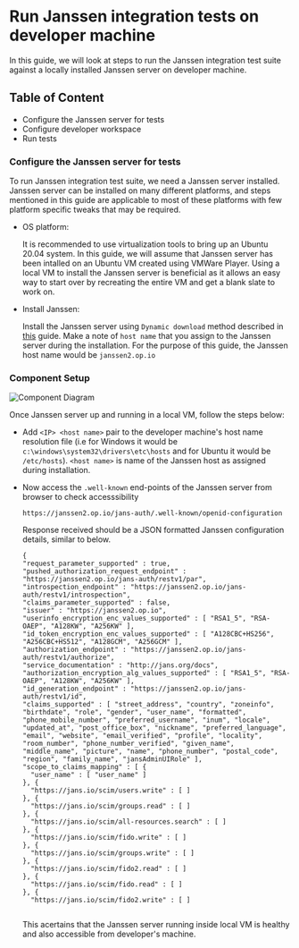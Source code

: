 # Run Janssen integration tests on developer machine

In this guide, we will look at steps to run the Janssen integration test suite against a locally installed Janssen server on developer machine.

## Table of Content

- Configure the Janssen server for tests
- Configure developer workspace
- Run tests

### Configure the Janssen server for tests

To run Janssen integration test suite, we need a Janssen server installed. Janssen server can be installed on many different platforms, and steps mentioned in this guide are applicable to most of these platforms with few platform specific tweaks that may be required. 

- OS platform: 
  
  It is recommended to use virtualization tools to bring up an Ubuntu 20.04 system. In this guide, we will assume that Janssen server has been intalled on an Ubuntu VM created using VMWare Player. Using a local VM to install the Janssen server is beneficial as it allows an easy way to start over by recreating the entire VM and get a blank slate to work on.
  
- Install Janssen: 

  Install the Janssen server using `Dynamic download` method described in [this](https://github.com/JanssenProject/jans/wiki#janssen-installation) guide. Make a note of `host name` that you assign to the Janssen server during the installation. For the purpose of this guide, the Janssen host name would be `janssen2.op.io`

### Component Setup

![Component Diagram](../../assets/how-to/images/image-run-integration-test-from-workspace-06122022.png)


Once Janssen server up and running in a local VM, follow the steps below:
- Add `<IP> <host name>` pair to the developer machine's host name resolution file (i.e for Windows it would be `c:\windows\system32\drivers\etc\hosts` and for Ubuntu it would be `/etc/hosts`). `<host name>` is name of the Janssen host as assigned during installation.
- Now access the `.well-known` end-points of the Janssen server from browser to check accesssibility

  ```
  https://janssen2.op.io/jans-auth/.well-known/openid-configuration
  ```
  
  Response received should be a JSON formatted Janssen configuration details, similar to below.
  
  ```
  {
  "request_parameter_supported" : true,
  "pushed_authorization_request_endpoint" : "https://janssen2.op.io/jans-auth/restv1/par",
  "introspection_endpoint" : "https://janssen2.op.io/jans-auth/restv1/introspection",
  "claims_parameter_supported" : false,
  "issuer" : "https://janssen2.op.io",
  "userinfo_encryption_enc_values_supported" : [ "RSA1_5", "RSA-OAEP", "A128KW", "A256KW" ],
  "id_token_encryption_enc_values_supported" : [ "A128CBC+HS256", "A256CBC+HS512", "A128GCM", "A256GCM" ],
  "authorization_endpoint" : "https://janssen2.op.io/jans-auth/restv1/authorize",
  "service_documentation" : "http://jans.org/docs",
  "authorization_encryption_alg_values_supported" : [ "RSA1_5", "RSA-OAEP", "A128KW", "A256KW" ],
  "id_generation_endpoint" : "https://janssen2.op.io/jans-auth/restv1/id",
  "claims_supported" : [ "street_address", "country", "zoneinfo", "birthdate", "role", "gender", "user_name", "formatted", "phone_mobile_number", "preferred_username", "inum", "locale", "updated_at", "post_office_box", "nickname", "preferred_language", "email", "website", "email_verified", "profile", "locality", "room_number", "phone_number_verified", "given_name", "middle_name", "picture", "name", "phone_number", "postal_code", "region", "family_name", "jansAdminUIRole" ],
  "scope_to_claims_mapping" : [ {
    "user_name" : [ "user_name" ]
  }, {
    "https://jans.io/scim/users.write" : [ ]
  }, {
    "https://jans.io/scim/groups.read" : [ ]
  }, {
    "https://jans.io/scim/all-resources.search" : [ ]
  }, {
    "https://jans.io/scim/fido.write" : [ ]
  }, {
    "https://jans.io/scim/groups.write" : [ ]
  }, {
    "https://jans.io/scim/fido2.read" : [ ]
  }, {
    "https://jans.io/scim/fido.read" : [ ]
  }, {
    "https://jans.io/scim/fido2.write" : [ ]
    
  ```
  
  This acertains that the Janssen server running inside local VM is healthy and also accessible from developer's machine.
